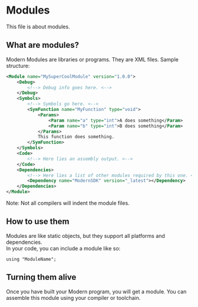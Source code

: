 # Modules
This file is about modules.
## What are modules?
Modern Modules are libraries or programs. They are XML files. Sample structure:  
```xml
<Module name="MySuperCoolModule" version="1.0.0">
    <Debug>
        <!--> Debug info goes here. <-->
    </Debug>
    <Symbols>
        <!--> Symbols go here. <-->
        <SymFunction name="MyFunction" type="void">
            <Params>
                <Param name="a" type="int">A does something</Param>
                <Param name="b" type="int">B does something</Param>
            </Params>
            This function does something.
        </SymFunction>
    </Symbols>
    <Code>
        <!--> Here lies an assembly output. <-->
    </Code>
    <Dependencies>
        <!--> Here lies a list of other modules required by this one. <-->
        <Dependency name="ModernSDK" version="_latest"></Dependency>
    </Dependencies>
</Module>
```  
Note: Not all compilers will indent the module files.
## How to use them
Modules are like static objects, but they support all platforms and dependencies.  
In your code, you can include a module like so:  
```
using "ModuleName";
```
## Turning them alive
Once you have built your Modern program, you will get a module. You can assemble this module using your compiler or toolchain.